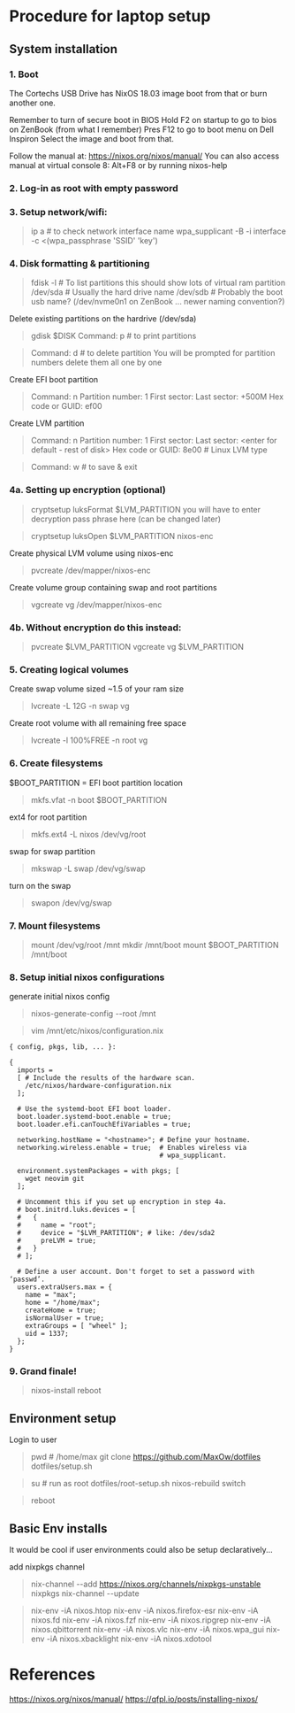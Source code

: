 
# Procedure for laptop setup

## System installation

### 1. Boot

  The Cortechs USB Drive has NixOS 18.03 image boot from that or burn
  another one.

  Remember to turn of secure boot in BIOS
  Hold F2 on startup to go to bios on ZenBook (from what I remember)
  Pres F12 to go to boot menu on Dell Inspiron
  Select the image and boot from that.

  Follow the manual at: https://nixos.org/nixos/manual/
  You can also access manual at virtual console 8: Alt+F8 or by running
  nixos-help

### 2. Log-in as root with empty password

### 3. Setup network/wifi:

  > ip a # to check network interface name
  > wpa_supplicant -B -i interface -c <(wpa_passphrase 'SSID' 'key')

### 4. Disk formatting & partitioning

  > fdisk -l # To list partitions
  this should show
  lots of virtual ram partition
  /dev/sda # Usually the hard drive name
  /dev/sdb # Probably the boot usb name?
  (/dev/nvme0n1 on ZenBook ... newer naming convention?)

  Delete existing partitions on the hardrive (/dev/sda)

  > gdisk $DISK
  > Command: p # to print partitions

  > Command: d # to delete partition
  You will be prompted for partition numbers
  delete them all one by one

  Create EFI boot partition
  > Command: n
  > Partition number: 1
  > First sector: <enter for default>
  > Last sector: +500M
  > Hex code or GUID: ef00

  Create LVM partition
  > Command: n
  > Partition number: 1
  > First sector: <enter for default>
  > Last sector: <enter for default - rest of disk>
  > Hex code or GUID: 8e00 # Linux LVM type

  > Command: w # to save & exit

### 4a. Setting up encryption (optional)

  > cryptsetup luksFormat $LVM_PARTITION
  you will have to enter decryption pass phrase here
  (can be changed later)

  > cryptsetup luksOpen $LVM_PARTITION nixos-enc

  Create physical LVM volume using nixos-enc
  > pvcreate /dev/mapper/nixos-enc

  Create volume group containing swap and root partitions
  > vgcreate vg /dev/mapper/nixos-enc

### 4b. Without encryption do this instead:

  > pvcreate $LVM_PARTITION
  > vgcreate vg $LVM_PARTITION

### 5. Creating logical volumes

  Create swap volume sized ~1.5 of your ram size
  > lvcreate -L 12G -n swap vg

  Create root volume with all remaining free space
  > lvcreate -l 100%FREE -n root vg

### 6. Create filesystems

  $BOOT_PARTITION = EFI boot partition location
  > mkfs.vfat -n boot $BOOT_PARTITION

  ext4 for root partition
  > mkfs.ext4 -L nixos /dev/vg/root

  swap for swap partition
  > mkswap -L swap /dev/vg/swap

  turn on the swap
  > swapon /dev/vg/swap

### 7. Mount filesystems

  > mount /dev/vg/root /mnt
  > mkdir /mnt/boot
  > mount $BOOT_PARTITION /mnt/boot

### 8. Setup initial nixos configurations

  generate initial nixos config
  > nixos-generate-config --root /mnt

  > vim /mnt/etc/nixos/configuration.nix

  ```
  { config, pkgs, lib, ... }:

  {
    imports =
    [ # Include the results of the hardware scan.
      /etc/nixos/hardware-configuration.nix
    ];

    # Use the systemd-boot EFI boot loader.
    boot.loader.systemd-boot.enable = true;
    boot.loader.efi.canTouchEfiVariables = true;

    networking.hostName = "<hostname>"; # Define your hostname.
    networking.wireless.enable = true;  # Enables wireless via
                                        # wpa_supplicant.

    environment.systemPackages = with pkgs; [
      wget neovim git
    ];

    # Uncomment this if you set up encryption in step 4a.
    # boot.initrd.luks.devices = [
    #   {
    #     name = "root";
    #     device = "$LVM_PARTITION"; # like: /dev/sda2
    #     preLVM = true;
    #   }
    # ];

    # Define a user account. Don't forget to set a password with ‘passwd’.
    users.extraUsers.max = {
      name = "max";
      home = "/home/max";
      createHome = true;
      isNormalUser = true;
      extraGroups = [ "wheel" ];
      uid = 1337;
    };
  }
  ```

### 9. Grand finale!

  > nixos-install
  > reboot

## Environment setup

  Login to user
  > pwd # /home/max
  > git clone https://github.com/MaxOw/dotfiles
  > dotfiles/setup.sh

  > su # run as root
  > dotfiles/root-setup.sh
  > nixos-rebuild switch

  > reboot

## Basic Env installs

  It would be cool if user environments could also be setup
  declaratively...

  add nixpkgs channel
  > nix-channel --add https://nixos.org/channels/nixpkgs-unstable nixpkgs
  > nix-channel --update

  > nix-env -iA nixos.htop
  > nix-env -iA nixos.firefox-esr
  > nix-env -iA nixos.fd
  > nix-env -iA nixos.fzf
  > nix-env -iA nixos.ripgrep
  > nix-env -iA nixos.qbittorrent
  > nix-env -iA nixos.vlc
  > nix-env -iA nixos.wpa_gui
  > nix-env -iA nixos.xbacklight
  > nix-env -iA nixos.xdotool

# References

https://nixos.org/nixos/manual/
https://qfpl.io/posts/installing-nixos/

